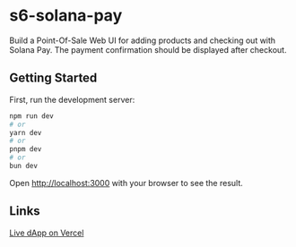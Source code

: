 # s6-solana-pay

Build a Point-Of-Sale Web UI for adding products and checking out with Solana Pay. The payment confirmation should be displayed after checkout.


## Getting Started

First, run the development server:

```bash
npm run dev
# or
yarn dev
# or
pnpm dev
# or
bun dev
```

Open [http://localhost:3000](http://localhost:3000) with your browser to see the result.

## 

## Links
[Live dApp on Vercel](https://s6-solana-pay-phi.vercel.app/)